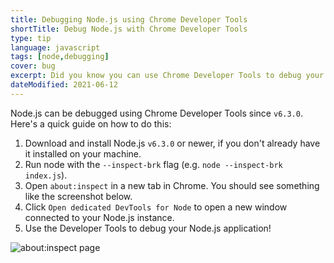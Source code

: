 ```yaml
---
title: Debugging Node.js using Chrome Developer Tools
shortTitle: Debug Node.js with Chrome Developer Tools
type: tip
language: javascript
tags: [node,debugging]
cover: bug
excerpt: Did you know you can use Chrome Developer Tools to debug your Node.js code? Find out how in this short guide.
dateModified: 2021-06-12
---
```


Node.js can be debugged using Chrome Developer Tools since `v6.3.0`. Here's a quick guide on how to do this:

1. Download and install Node.js `v6.3.0` or newer, if you don't already have it installed on your machine.
2. Run node with the `--inspect-brk` flag (e.g. `node --inspect-brk index.js`).
3. Open `about:inspect` in a new tab in Chrome. You should see something like the screenshot below.
4. Click `Open dedicated DevTools for Node` to open a new window connected to your Node.js instance.
5. Use the Developer Tools to debug your Node.js application!

![about:inspect page](./illustrations/chrome-debug-node.png)
